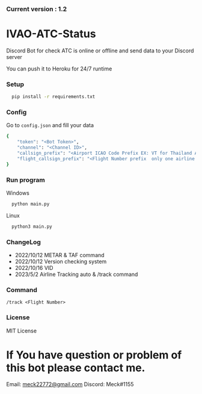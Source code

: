 <!--# 🛑BOT NOT WORK NOW!! I'LL FIX IT ASAP.🛑
<hr>-->
### Current version : 1.2

# IVAO-ATC-Status
Discord Bot for check ATC is online or offline and send data to your Discord server

You can push it to Heroku for 24/7 runtime

### Setup
```bash
  pip install -r requirements.txt
```
### Config 
Go to <code>config.json</code> and fill your data
```bash
{
    "token": "<Bot Token>",
    "channel": "<Channel ID>",
    "callsign_prefix": "<Airport ICAO Code Prefix EX: VT for Thailand Airport>",
    "flight_callsign_prefix": "<Flight Number prefix  only one airline EX: DHL>"
}
```

### Run program
Windows
```bash
  python main.py
```

Linux
```bash
  python3 main.py
```

### ChangeLog
- 2022/10/12 METAR & TAF command
- 2022/10/12 Version checking system
- 2022/10/16 VID
- 2023/5/2   Airline Tracking auto & /track command

### Command
```
/track <Flight Number>
```


### License
MIT License

# If You have question or problem of this bot please contact me.
Email: meck22772@gmail.com
Discord: Meck#1155
